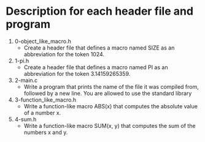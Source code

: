 # Description for each header file and program
1. 0-object_like_macro.h 
   * Create a header file that defines a macro named SIZE as an abbreviation for the token 1024.
2. 1-pi.h
   * Create a header file that defines a macro named PI as an abbreviation for the token 3.14159265359.
3. 2-main.c
   * Write a program that prints the name of the file it was compiled from, followed by a new line. You are allowed to use the standard library
4. 3-function_like_macro.h
   * Write a function-like macro ABS(x) that computes the absolute value of a number x.
5. 4-sum.h
   * Write a function-like macro SUM(x, y) that computes the sum of the numbers x and y. 
